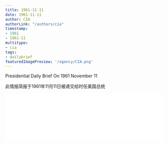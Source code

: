 ```yaml
---
title: 1961-11-11
date: 1961-11-11
author: CIA 
authorLink: "/authors/cia"
timestamp: 
- 1961
- 1961-11
multitype: 
- cia
tags: 
- dailybrief
featuredImagePreview: '/agency/CIA.png'
---
```



Presidential Daily Brief On 1961 November 11

此情报简报于1961年11月11日被递交给时任美国总统

<!--more-->





<div id="over" style="width:100%; overflow:hidden"> <iframe id="sFrame" name="sFrame" frameborder="no" border="0"  allowfullscreen marginwidth="0" scrolling="no" src = " /CIA/1961-11-11.html "  style = " position:absulute; width: 806px; top: 300;" > </iframe> </div>